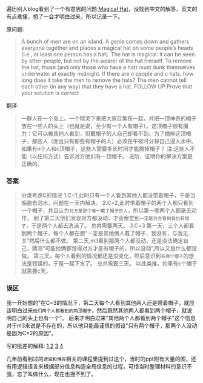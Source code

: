 遍历别人blog看到了一个有意思的问题:[Magical Hat](https://dirtysalt.github.io/html/general-algorithm.html#:~:text=10.-,%E7%A5%9E%E5%A5%87%E5%B8%BD%E5%AD%90%E9%97%AE%E9%A2%98%20Magical%20Hat,-A%20bunch%20of)，没找到中文的解答，英文的有点难懂，想了一会才明白过来，所以记录一下。

原问题:
>A bunch of men are on an island. A genie comes down and gathers everyone together and places a magical hat on some people’s heads (i.e., at least one person has a hat). The hat is magical: it can be seen by other people, but not by the wearer of the hat himself. To remove the hat, those (and only those who have a hat) must dunk themselves underwater at exactly midnight. If there are n people and c hats, how long does it take the men to remove the hats? The men cannot tell each other (in any way) that they have a hat.
>FOLLOW UP Prove that your solution is correct

翻译:
>一群人在一个岛上。一个精灵下来把大家召集在一起，并把一顶神奇的帽子放在一些人的头上（也就是说，至少有一个人有帽子）。这顶帽子很有魔力：它可以被其他人看到，但戴帽子的人自己却看不到。为了摘掉这顶帽子，那些人（而且只有那些有帽子的人）必须在午夜时分将自己浸入水中。如果有n个人和c顶帽子，这些人需要多长时间才能摘掉帽子？
注:这些人不能（以任何方式）告诉对方他们有一顶帽子。
进阶，证明你的解决方案是正确的。

### 答案
>分类考虑C的情况
1.C=1,此时只有一个人看到其他人都没带着帽子，于是当晚跑去泡水，问题在一天内解决。
2.C=2,此时带着帽子的两个人都只看到一个帽子，并且认为`对方是那个唯一戴了帽子的人`，所以第一晚两个人都毫无动作。
到了第二天他们发现对方都没动，才会察觉到`一定是对方看到我也有帽子`，于是两个人都去洗澡了。
总共需要两天。
3.C=3
第一天，三个人都看到两个帽子，每个人都在想“一定是其他俩人戴了帽子，我没有，与我无关”然后什么都不做。
第二天,m3看到那两个人都没动，还是没法确定自己，猜测“可能他俩都觉得对方才是有帽子的，所以没动”,所以又是什么都没做。
第三天，每个人看到的情况都还是没变化，然后意识到`有两个帽子`的想法是错误的，于是一起下水了。
总共需要三天。
以此类推，如果有c个帽子就需要c天。

### 误区
我一开始想的"在C=3的情况下，第二天每个人看到其他两人还是带着帽子，就应该明白过来`他们两个人都看到的两顶帽子`，然后既然其他两人都看到两个帽子，就说明自己的头上也有一个"。
后来才明白过来"其他两个人都看到两个帽子"这个信息对于m3来说是不存在的，所以他只能最谨慎的假设"只有两个帽子，那两个人没动是因为C=2的原因"。

写的挺差的解释:
[1](https://placewit.medium.com/hats-and-genie-puzzle-3655bb88de14),[2](https://puzzlefry.com/puzzles/genie-with-c-hats-and-n-men-puzzle/) [3](https://puzzlersworld.com/interview-puzzles/genie-c-hats/) [4](https://codedestine.com/genie-with-c-hats-puzzle/)

几年前看到过的`逻辑和博弈`相关的课程里提到过这个，当时的ppt附有大量的图，还有用逻辑语言来根据部分信息构造全局信息的过程，可惜当时整理材料的意识不强，忘了叫做什么，现在也搜不到了。
